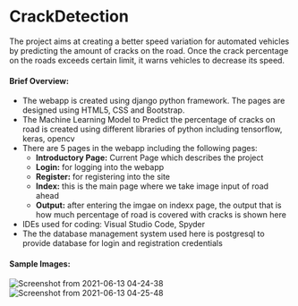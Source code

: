 # CrackDetection
The project aims at creating a better speed variation for automated vehicles by predicting the amount of cracks on the road. Once the crack percentage on the roads exceeds certain limit, it warns vehicles to decrease its speed.
#### **Brief Overview:**

-   The webapp is created using django python framework. The pages are
    designed using HTML5, CSS and Bootstrap.
-   The Machine Learning Model to Predict the percentage of cracks on
    road is created using different libraries of python including
    tensorflow, keras, opencv
-   There are 5 pages in the webapp including the following pages:
    -   **Introductory Page:** Current Page which describes the project
    -   **Login:** for logging into the webapp
    -   **Register:** for registering into the site
    -   **Index:** this is the main page where we take image input of
        road ahead
    -   **Output:** after entering the imgae on indexx page, the output
        that is how much percentage of road is covered with cracks is
        shown here
-   IDEs used for coding: Visual Studio Code, Spyder
-   The the database management system used here is postgresql to
    provide database for login and registration credentials


#### **Sample Images:**
![Screenshot from 2021-06-13 04-24-38](https://user-images.githubusercontent.com/54617734/121790682-55b5aa00-cbff-11eb-814d-41ad64f1e0ed.png)
![Screenshot from 2021-06-13 04-25-48](https://user-images.githubusercontent.com/54617734/121790697-75e56900-cbff-11eb-8da7-794fc3ef308e.png)

